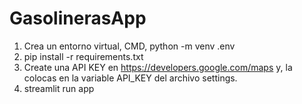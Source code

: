 # GasolinerasApp

1. Crea un entorno virtual, CMD, python -m venv .env
2. pip install -r requirements.txt
3. Create una API KEY en https://developers.google.com/maps y, la colocas en la variable API_KEY del archivo settings.
4. streamlit run app
